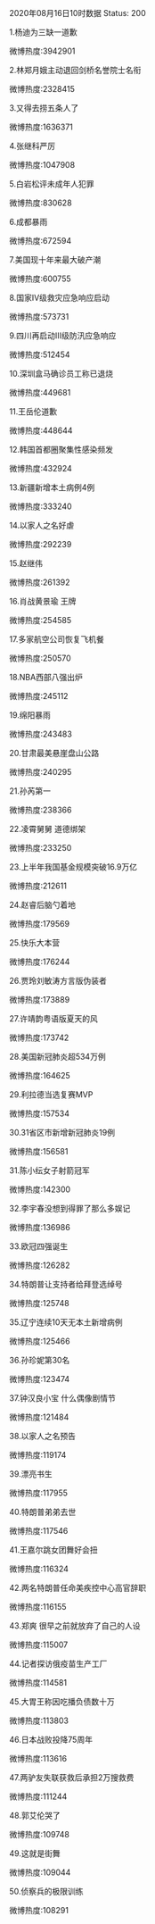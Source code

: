 2020年08月16日10时数据
Status: 200

1.杨迪为三缺一道歉

微博热度:3942901

2.林郑月娥主动退回剑桥名誉院士名衔

微博热度:2328415

3.又得去捞五条人了

微博热度:1636371

4.张继科严厉

微博热度:1047908

5.白岩松评未成年人犯罪

微博热度:830628

6.成都暴雨

微博热度:672594

7.美国现十年来最大破产潮

微博热度:600755

8.国家Ⅳ级救灾应急响应启动

微博热度:573731

9.四川再启动III级防汛应急响应

微博热度:512454

10.深圳盒马确诊员工称已退烧

微博热度:449681

11.王岳伦道歉

微博热度:448644

12.韩国首都圈聚集性感染频发

微博热度:432924

13.新疆新增本土病例4例

微博热度:333240

14.以家人之名好虐

微博热度:292239

15.赵继伟

微博热度:261392

16.肖战黄景瑜 王牌

微博热度:254585

17.多家航空公司恢复飞机餐

微博热度:250570

18.NBA西部八强出炉

微博热度:245112

19.绵阳暴雨

微博热度:243483

20.甘肃最美悬崖盘山公路

微博热度:240295

21.孙芮第一

微博热度:238366

22.凌霄舅舅 道德绑架

微博热度:233250

23.上半年我国基金规模突破16.9万亿

微博热度:212611

24.赵睿后脑勺着地

微博热度:179569

25.快乐大本营

微博热度:176244

26.贾玲刘敏涛方言版伪装者

微博热度:173889

27.许靖韵粤语版夏天的风

微博热度:173742

28.美国新冠肺炎超534万例

微博热度:164625

29.利拉德当选复赛MVP

微博热度:157534

30.31省区市新增新冠肺炎19例

微博热度:156581

31.陈小纭女子射箭冠军

微博热度:142300

32.李宇春没想到得罪了那么多娱记

微博热度:136986

33.欧冠四强诞生

微博热度:126282

34.特朗普让支持者给拜登选绰号

微博热度:125748

35.辽宁连续10天无本土新增病例

微博热度:125466

36.孙珍妮第30名

微博热度:123474

37.钟汉良小宝 什么偶像剧情节

微博热度:121484

38.以家人之名预告

微博热度:119174

39.漂亮书生

微博热度:117955

40.特朗普弟弟去世

微博热度:117546

41.王嘉尔跳女团舞好会扭

微博热度:116324

42.两名特朗普任命美疾控中心高官辞职

微博热度:116155

43.郑爽 很早之前就放弃了自己的人设

微博热度:115007

44.记者探访俄疫苗生产工厂

微博热度:114581

45.大胃王称因吃播负债数十万

微博热度:113803

46.日本战败投降75周年

微博热度:113616

47.两驴友失联获救后承担2万搜救费

微博热度:111244

48.郭艾伦哭了

微博热度:109748

49.这就是街舞

微博热度:109044

50.侦察兵的极限训练

微博热度:108291

